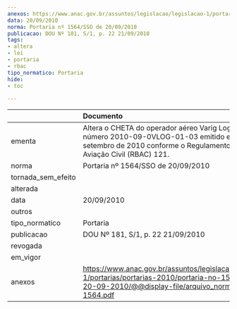 ```yaml
---
anexos: https://www.anac.gov.br/assuntos/legislacao/legislacao-1/portarias/portarias-2010/portaria-no-1564-sso-de-20-09-2010/@@display-file/arquivo_norma/PA2010-1564.pdf
data: 20/09/2010
norma: Portaria nº 1564/SSO de 20/09/2010
publicacao: DOU Nº 181, S/1, p. 22 21/09/2010
tags:
- altera
- lei
- portaria
- rbac
tipo_normatico: Portaria
hide: 
- toc 
 
---
```


|                    | Documento                                                                                                                                                                        |
|:-------------------|:---------------------------------------------------------------------------------------------------------------------------------------------------------------------------------|
| ementa             | Altera o CHETA do operador aéreo Varig Logística S/A número 2010-09-0VLOG-01-03 emitido em 15 de setembro de 2010 conforme o Regulamento Brasileiro da Aviação Civil (RBAC) 121. |
| norma              | Portaria nº 1564/SSO de 20/09/2010                                                                                                                                               |
| tornada_sem_efeito |                                                                                                                                                                                  |
| alterada           |                                                                                                                                                                                  |
| data               | 20/09/2010                                                                                                                                                                       |
| outros             |                                                                                                                                                                                  |
| tipo_normatico     | Portaria                                                                                                                                                                         |
| publicacao         | DOU Nº 181, S/1, p. 22 21/09/2010                                                                                                                                                |
| revogada           |                                                                                                                                                                                  |
| em_vigor           |                                                                                                                                                                                  |
| anexos             | https://www.anac.gov.br/assuntos/legislacao/legislacao-1/portarias/portarias-2010/portaria-no-1564-sso-de-20-09-2010/@@display-file/arquivo_norma/PA2010-1564.pdf                |